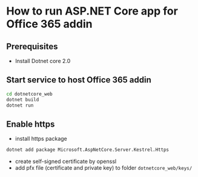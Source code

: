 # How to run ASP.NET Core app for Office 365 addin

## Prerequisites

- Install Dotnet core 2.0

## Start service to host Office 365 addin

```sh
cd dotnetcore_web
dotnet build
dotnet run
```

## Enable https

- install https package

```sh
dotnet add package Microsoft.AspNetCore.Server.Kestrel.Https
```

- create self-signed certificate by openssl
- add pfx file (certificate and private key) to folder `dotnetcore_web/keys/`
